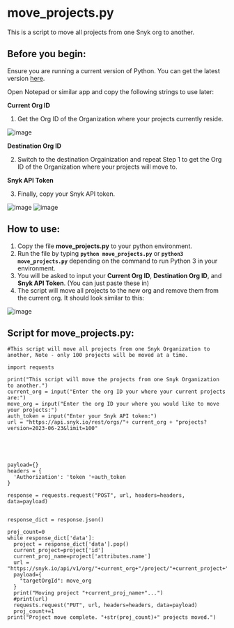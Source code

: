 # move_projects.py
This is a script to move all projects from one Snyk org to another. 

## Before you begin:
Ensure you are running a current version of Python.  You can get the latest version [here](https://www.python.org/downloads/). <br>


Open Notepad or similar app and copy the following strings to use later:

**Current Org ID**

1. Get the Org ID of the Organization where your projects currently reside.

![image](https://user-images.githubusercontent.com/89480245/163906048-3f016794-44ca-44e1-8d87-f16e6272fa43.png)



**Destination Org ID**

2. Switch to the destination Orgainization and repeat Step 1 to get the Org ID of the Organization where your projects will move to.


**Snyk API Token**

3. Finally, copy your Snyk API token.

![image](https://user-images.githubusercontent.com/89480245/163907259-a39994a0-8bf4-4fd1-b451-aad1a0edad22.png)
![image](https://user-images.githubusercontent.com/89480245/163908715-97ef86dc-e267-4b2b-9394-b524fa50f66f.png)


## How to use:
1. Copy the file **move_projects.py** to your python environment. 
2. Run the file by typing **`python move_projects.py`** or **`python3 move_projects.py`** depending on the command to run Python 3 in your environment.
3. You will be asked to input your **Current Org ID**, **Destination Org ID**, and **Snyk API Token**. (You can just paste these in)
4. The script will move all projects to the new org and remove them from the current org.  It should look similar to this:

![image](https://user-images.githubusercontent.com/89480245/163911529-59f55e52-21e9-4011-8628-9a31a84067eb.png)

## Script for move_projects.py:
```
#This script will move all projects from one Snyk Organization to another, Note - only 100 projects will be moved at a time.

import requests

print("This script will move the projects from one Snyk Organization to another.")
current_org = input("Enter the org ID your where your current projects are:")
move_org = input("Enter the org ID your where you would like to move your projects:")
auth_token = input("Enter your Snyk API token:")
url = "https://api.snyk.io/rest/orgs/"+ current_org + "projects?version=2023-06-23&limit=100"





payload={}
headers = {
  'Authorization': 'token '+auth_token
}

response = requests.request("POST", url, headers=headers, data=payload)


response_dict = response.json()

proj_count=0
while response_dict['data']:
  project = response_dict['data'].pop()
  current_project=project['id']
  current_proj_name=project['attributes.name']
  url = "https://snyk.io/api/v1/org/"+current_org+"/project/"+current_project+"/move"
  payload={
    "targetOrgId": move_org
  }
  print("Moving project "+current_proj_name+"...")
  #print(url)
  requests.request("PUT", url, headers=headers, data=payload)
  proj_count+=1
print("Project move complete. "+str(proj_count)+" projects moved.")
```
